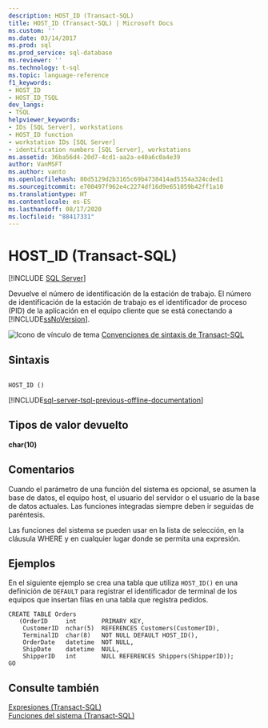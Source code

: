 ```yaml
---
description: HOST_ID (Transact-SQL)
title: HOST_ID (Transact-SQL) | Microsoft Docs
ms.custom: ''
ms.date: 03/14/2017
ms.prod: sql
ms.prod_service: sql-database
ms.reviewer: ''
ms.technology: t-sql
ms.topic: language-reference
f1_keywords:
- HOST_ID
- HOST_ID_TSQL
dev_langs:
- TSQL
helpviewer_keywords:
- IDs [SQL Server], workstations
- HOST_ID function
- workstation IDs [SQL Server]
- identification numbers [SQL Server], workstations
ms.assetid: 36ba56d4-20d7-4cd1-aa2a-e40a6c0a4e39
author: VanMSFT
ms.author: vanto
ms.openlocfilehash: 80d5129d2b3165c69b4738414ad5354a324cded1
ms.sourcegitcommit: e700497f962e4c2274df16d9e651059b42ff1a10
ms.translationtype: HT
ms.contentlocale: es-ES
ms.lasthandoff: 08/17/2020
ms.locfileid: "88417331"
---
```

# <a name="host_id-transact-sql"></a>HOST_ID (Transact-SQL)
[!INCLUDE [SQL Server](../../includes/applies-to-version/sqlserver.md)]

  Devuelve el número de identificación de la estación de trabajo. El número de identificación de la estación de trabajo es el identificador de proceso (PID) de la aplicación en el equipo cliente que se está conectando a [!INCLUDE[ssNoVersion](../../includes/ssnoversion-md.md)].  
  
 ![Icono de vínculo de tema](../../database-engine/configure-windows/media/topic-link.gif "Icono de vínculo de tema") [Convenciones de sintaxis de Transact-SQL](../../t-sql/language-elements/transact-sql-syntax-conventions-transact-sql.md)  
  
## <a name="syntax"></a>Sintaxis  
  
```  
  
HOST_ID ()  
```  
  
[!INCLUDE[sql-server-tsql-previous-offline-documentation](../../includes/sql-server-tsql-previous-offline-documentation.md)]

## <a name="return-types"></a>Tipos de valor devuelto
 **char(10)**  
  
## <a name="remarks"></a>Comentarios  
 Cuando el parámetro de una función del sistema es opcional, se asumen la base de datos, el equipo host, el usuario del servidor o el usuario de la base de datos actuales. Las funciones integradas siempre deben ir seguidas de paréntesis.  
  
 Las funciones del sistema se pueden usar en la lista de selección, en la cláusula WHERE y en cualquier lugar donde se permita una expresión.  
  
## <a name="examples"></a>Ejemplos  
 En el siguiente ejemplo se crea una tabla que utiliza `HOST_ID()` en una definición de `DEFAULT` para registrar el identificador de terminal de los equipos que insertan filas en una tabla que registra pedidos.  
  
```  
CREATE TABLE Orders  
   (OrderID     int       PRIMARY KEY,  
    CustomerID  nchar(5)  REFERENCES Customers(CustomerID),  
    TerminalID  char(8)   NOT NULL DEFAULT HOST_ID(),  
    OrderDate   datetime  NOT NULL,  
    ShipDate    datetime  NULL,  
    ShipperID   int       NULL REFERENCES Shippers(ShipperID));  
GO  
```  
  
## <a name="see-also"></a>Consulte también  
 [Expresiones &#40;Transact-SQL&#41;](../../t-sql/language-elements/expressions-transact-sql.md)   
 [Funciones del sistema &#40;Transact-SQL&#41;](../../relational-databases/system-functions/system-functions-category-transact-sql.md)  
  
  
